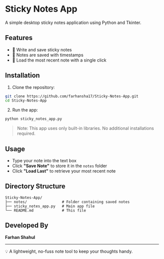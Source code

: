 # Sticky Notes App

A simple desktop sticky notes application using Python and Tkinter.

## Features
- 📝 Write and save sticky notes
- 📁 Notes are saved with timestamps
- 📄 Load the most recent note with a single click

## Installation

1. Clone the repository:
```bash
git clone https://github.com/farhansha17/Sticky-Notes-App.git
cd Sticky-Notes-App
```

2. Run the app:
```bash
python sticky_notes_app.py
```

> Note: This app uses only built-in libraries. No additional installations required.

## Usage
- Type your note into the text box
- Click **"Save Note"** to store it in the `notes` folder
- Click **"Load Last"** to retrieve your most recent note

## Directory Structure
```
Sticky-Notes-App/
├── notes/                # Folder containing saved notes
├── sticky_notes_app.py   # Main app file
└── README.md             # This file
```

## Developed By
**Farhan Shahul** 

---
💡 A lightweight, no-fuss note tool to keep your thoughts handy.
